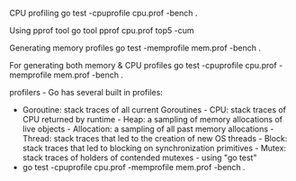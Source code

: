 CPU profiling go test -cpuprofile cpu.prof -bench .

Using pprof tool go tool pprof cpu.prof top5 -cum

Generating memory profiles go test -memprofile mem.prof -bench .

For generating both memory & CPU profiles go test -cpuprofile cpu.prof -memprofile mem.prof -bench .

profilers - Go has several built in profiles:
- Goroutine: stack traces of all current Goroutines - CPU: stack traces of CPU returned by runtime - Heap: a sampling of
memory allocations of live objects - Allocation: a sampling of all past memory allocations - Thread: stack traces that
led to the creation of new OS threads - Block: stack traces that led to blocking on synchronization primitives - Mutex:
stack traces of holders of contended mutexes - using "go test"
- go test -cpuprofile cpu.prof -memprofile mem.prof -bench .
